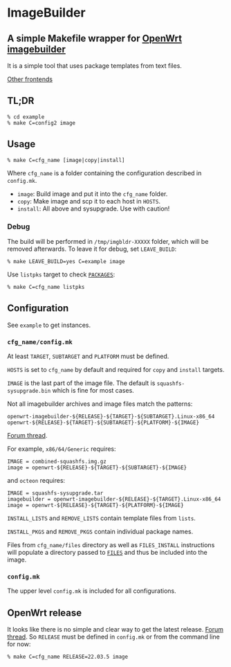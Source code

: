 # ImageBuilder

## A simple Makefile wrapper for [OpenWrt imagebuilder](https://openwrt.org/docs/guide-user/additional-software/imagebuilder)

It is a simple tool that uses package templates from text files.

[Other frontends](https://openwrt.org/docs/guide-developer/imagebuilder_frontends)

## TL;DR
```
% cd example
% make C=config2 image
```

## Usage
```
% make C=cfg_name [image|copy|install]
```
Where `cfg_name` is a folder containing the configuration described in `config.mk`.

- `image`: Build image and put it into the `cfg_name` folder.
- `copy`: Make image and scp it to each host in `HOSTS`.
- `install`: All above and sysupgrade. Use with caution!


### Debug

The build will be performed in `/tmp/imgbldr-XXXXX` folder, which will be removed afterwards.
To leave it for debug, set `LEAVE_BUILD`:
```
% make LEAVE_BUILD=yes C=example image
```


Use `listpks` target to check [`PACKAGES`](https://openwrt.org/docs/guide-user/additional-software/imagebuilder#packages_variable):

```
% make C=cfg_name listpks
```

## Configuration

See `example` to get instances.

### `cfg_name/config.mk`

At least `TARGET`, `SUBTARGET` and `PLATFORM` must be defined.

`HOSTS` is set to `cfg_name` by default and required for `copy` and `install` targets.

`IMAGE` is the last part of the image file.
The default is `squashfs-sysupgrade.bin` which is fine for most cases.

Not all imagebuilder archives and image files match the patterns:

`openwrt-imagebuilder-${RELEASE}-${TARGET}-${SUBTARGET}.Linux-x86_64`
`openwrt-${RELEASE}-${TARGET}-${SUBTARGET}-${PLATFORM}-${IMAGE}`

[Forum thread](https://forum.openwrt.org/t/image-name-format).

For example, `x86/64/Generic` requires:
```
IMAGE = combined-squashfs.img.gz
image = openwrt-${RELEASE}-${TARGET}-${SUBTARGET}-${IMAGE}
```

and `octeon` requires:
```
IMAGE = squashfs-sysupgrade.tar
imagebuilder = openwrt-imagebuilder-${RELEASE}-${TARGET}.Linux-x86_64
image = openwrt-${RELEASE}-${TARGET}-${PLATFORM}-${IMAGE}
```

`INSTALL_LISTS` and `REMOVE_LISTS` contain template files from `lists`.

`INSTALL_PKGS` and `REMOVE_PKGS` contain individual package names.

Files from `cfg_name/files` directory as well as `FILES_INSTALL` instructions
will populate a directory passed to
[`FILES`](https://openwrt.org/docs/guide-user/additional-software/imagebuilder#custom_files)
and thus be included into the image.

### `config.mk`
The upper level `config.mk` is included for all configurations.

## OpenWrt release
It looks like there is no simple and clear way to get the latest release.
[Forum thread](https://forum.openwrt.org/t/how-to-find-the-latest-release-from-script).
So `RELEASE` must be defined in `config.mk` or from the command line for now:
```
% make C=cfg_name RELEASE=22.03.5 image
```
